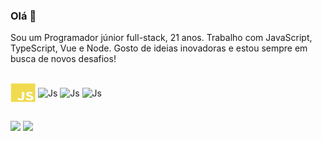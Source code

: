 ### Olá 👋
Sou um Programador júnior full-stack, 21 anos. Trabalho com JavaScript, TypeScript, Vue e Node. Gosto de ideias inovadoras e estou sempre em busca de novos desafios!
<!--
<div>
  <a https://github.com/matheus-nogueiraa>
  <img height="180em" src="https://github-readme-stats.vercel.app/api?username=matheus-nogueiraa&show_icons=true&theme=tokyonight&include_all_commits=true&count_private=true"/>
  <img height="180em" src="https://github-readme-stats.vercel.app/api/top-langs/?username=matheus-nogueiraa&layout=compact&langs_count=16&theme=tokyonight"/>
</div
>-->

<div style="display: inline_block"><br>
  <img align="center" alt="Js" height="30" width="40" src="https://raw.githubusercontent.com/devicons/devicon/master/icons/javascript/javascript-plain.svg">
  <img align="center" alt="Js" height="30" width="40" src="https://cdn.jsdelivr.net/gh/devicons/devicon/icons/typescript/typescript-original.svg">
  <img align="center" alt="Js" height="30" width="40" src="https://cdn.jsdelivr.net/gh/devicons/devicon/icons/vuejs/vuejs-original.svg" /> 
  <img align="center" alt="Js" height="30" width="40" src="https://cdn.jsdelivr.net/gh/devicons/devicon/icons/nodejs/nodejs-original-wordmark.svg" />    
</div>

##

<div> 
  <a href = "mailto:matheus.vs.br@gmail.com"><img src="https://img.shields.io/badge/Gmail-D14836?style=for-the-badge&logo=gmail&logoColor=white" target="_blank"></a>
  <a href="https://www.linkedin.com/in/matheus--nogueira/" target="_blank"><img src="https://img.shields.io/badge/-LinkedIn-%230077B5?style=for-the-badge&logo=linkedin&logoColor=white" target="_blank"></a> 
</div>
